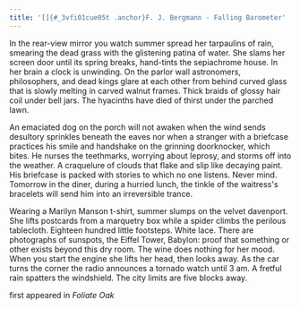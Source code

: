 ```yaml
---
title: '[]{#_3vfi01cue05t .anchor}F. J. Bergmann - Falling Barometer'
---
```


In the rear-view mirror you watch summer spread her tarpaulins of rain,
smearing the dead grass with the glistening patina of water. She slams
her screen door until its spring breaks, hand-tints the sepiachrome
house. In her brain a clock is unwinding. On the parlor wall
astronomers, philosophers, and dead kings glare at each other from
behind curved glass that is slowly melting in carved walnut frames.
Thick braids of glossy hair coil under bell jars. The hyacinths have
died of thirst under the parched lawn.

An emaciated dog on the porch will not awaken when the wind sends
desultory sprinkles beneath the eaves nor when a stranger with a
briefcase practices his smile and handshake on the grinning doorknocker,
which bites. He nurses the teethmarks, worrying about leprosy, and
storms off into the weather. A craquelure of clouds that flake and slip
like decaying paint. His briefcase is packed with stories to which no
one listens. Never mind. Tomorrow in the diner, during a hurried lunch,
the tinkle of the waitress's bracelets will send him into an
irreversible trance.

Wearing a Marilyn Manson t-shirt, summer slumps on the velvet davenport.
She lifts postcards from a marquetry box while a spider climbs the
perilous tablecloth. Eighteen hundred little footsteps. White lace.
There are photographs of sunspots, the Eiffel Tower, Babylon: proof that
something or other exists beyond this dry room. The wine does nothing
for her mood. When you start the engine she lifts her head, then looks
away. As the car turns the corner the radio announces a tornado watch
until 3 am. A fretful rain spatters the windshield. The city limits are
five blocks away.

first appeared in *Foliate Oak*
